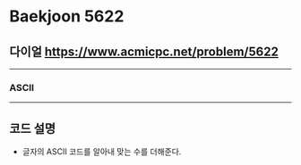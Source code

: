 Baekjoon 5622
=============
다이얼  <https://www.acmicpc.net/problem/5622>
---------------
- - -
### ASCII
- - -
## 코드 설명
- 글자의 ASCII 코드를 알아내 맞는 수를 더해준다.
